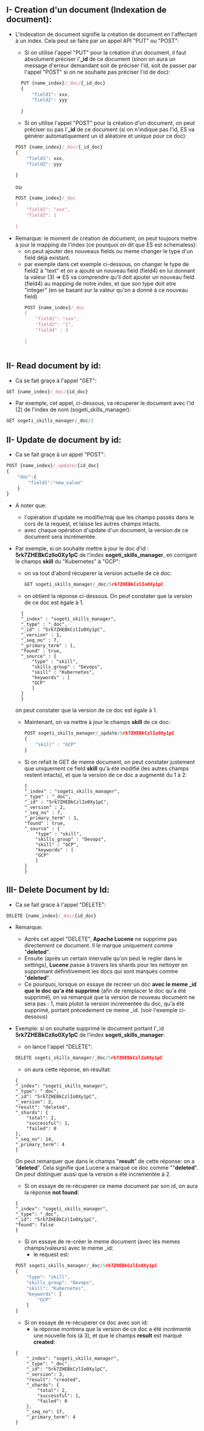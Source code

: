 ## I- Creation d'un document (Indexation de document):
* L'indexation de document signifie la création de document en l'affectant à un index. Cela peut se faire par un appel API "PUT" ou "POST":
  - Si on utilise l'appel "PUT" pour la création d'un document, il faut absolument préciser l'**_id** de ce document (sinon on aura un message d'erreur demandant soit de préciser l'id, soit de passer par l'appel "POST" si on ne souhaite pas préciser l'id de doc):
  ```javascript
    PUT {name_index}/_doc/{_id_doc}
    {
        "field1": xxx,
        "field2": yyy
         
    }
  ```
  -  Si on utilise l'appel "POST" pour la création d'un document, on peut préciser ou pas l'**_id** de ce document (si on n'indique pas l'id, ES va générer automatiquement un id aléatoire et unique pour ce doc):

    ```javascript
    POST {name_index}/_doc/{_id_doc}
    {
        "field1": xxx,
        "field2": yyy
         
    }
  ```
  ou
    ```javascript
    POST {name_index}/_doc
    {
        "field1": "xxx",
        "field2": 1
         
    }
  ```
- Remarque:  le moment de création de document, on peut toujours mettre à jour le mapping de l'index (ce pourquoi on dit que ES est schemaless):
  - on peut ajouter des nouveaux fields ou meme changer le type d'un field déjà existant.
  - par exemple dans cet exemple ci-dessous, on changer le type de field2 à "text" et on a ajouté un nouveau field (field4) en lui donnant la valeur (3) => ES va comprendre qu'il doit ajouter un nouveau field (field4) au mapping de notre index, et que son type doit etre "integer" (en se basant sur la valeur qu'on a donné à ce nouveau field)
    ```javascript
    POST {name_index}/_doc
    {
        "field1": "xxx",
        "field2": "1",
        "field4" : 3
         
    }
  ```
## II- Read document by id:

- Ca se fait graçe à l'appel "GET":
```javascript
GET {name_index}/_doc/{id_doc}
```
- Par exemple, cet appel, ci-dessous, va récuperer le document avec l'id (2) de l'index de nom (sogeti_skills_manager): 
```javascript
GET sogeti_skills_manager/_doc/2
```

## II- Update de document by id:

- Ca se fait graçe à un appel "POST":
```javascript
POST {name_index}/_update/{id_doc}
{
    "doc":{
        "field1":"new_value"
    }
}
```
- A noter que:
  - l'opération d'update ne modifie/màj que les champs passés dans le cors de la request, et laisse les autres champs intacts.
  - avec chaque opération d'update d'un document, la version de ce document sera incrémentée.

- Par exemple, si on souhaite mettre à jour le doc d'id : **5rk7ZHEBkCzlIo0Xy1pC** de l'index **sogeti_skills_manager**, en corrigant le champs **skill** du "Kubernetes" à "GCP":
  - on va tout d'abord récuperer la version actuelle de ce doc:
    ```javascript
    GET sogeti_skills_manager/_doc/5rk7ZHEBkCzlIo0Xy1pC
    ```
  - on obtient la réponse ci-dessous. On peut constater que la version de ce doc est égale à 1.
  ```
    {
    "_index" : "sogeti_skills_manager",
    "_type" : "_doc",
    "_id" : "5rk7ZHEBkCzlIo0Xy1pC",
    "_version" : 1,
    "_seq_no" : 7,
    "_primary_term" : 1,
    "found" : true,
    "_source" : {
        "type" : "skill",
        "skills_group" : "Devops",
        "skill" : "Kubernetes",
        "keywords" : [
        "GCP"
        ]
    }
    }
  ```
  on peut constater que la version de ce doc est égale à 1.

  - Maintenant, on va mettre à jour le champs **skill** de ce doc:

    ```javascript
    POST sogeti_skills_manager/_update/5rk7ZHEBkCzlIo0Xy1pC
    {
        "skill" : "GCP"
    }
    ```
  - Si on refait le GET de meme document, on peut constater justement que uniquement ce field **skill** qu'a été modifié (les autres champs restent intacts), et que la version de ce doc a augmenté du 1 à 2:
    ```
    {
    "_index" : "sogeti_skills_manager",
    "_type" : "_doc",
    "_id" : "5rk7ZHEBkCzlIo0Xy1pC",
    "_version" : 2,
    "_seq_no" : 7,
    "_primary_term" : 1,
    "found" : true,
    "_source" : {
        "type" : "skill",
        "skills_group" : "Devops",
        "skill" : "GCP",
        "keywords" : [
        "GCP"
        ]
    }
    }
    ```

## III- Delete Document by Id:
- Ca se fait grace à l'appel "DELETE":
```javascript
DELETE {name_index}/_doc/{id_doc}
```
- Remarque: 
  - Après cet appel "DELETE", **Apache Lucene** ne supprime pas directement ce document. Il le marque uniquement comme "**deleted**". 
  - Ensuite (après un certain intervalle qu'on peut le regler dans le settings), **Lucene** passe à travers les shards pour les nettoyer en supprimant définitivement les docs qui sont marqués comme "**deleted**".
  - Ce pourquoi, lorsque on essaye de recréer un doc **avec le meme _id que le doc qu'a été supprimé** (afin de remplacer le doc qu'a été supprimé), on va remarqué que la version de nouveau document ne sera pas : 1, mais plutot la version incrementée du doc, qu'a été supprimé, portant précedement ce meme _id. (voir l'exemple ci-dessous)

- Exemple: si on souhaite supprimé le document portant l'_id **5rk7ZHEBkCzlIo0Xy1pC** de l'index **sogeti_skills_manager**:
    - on lance l'appel "DELETE":
    ```javascript
    DELETE sogeti_skills_manager/_doc/5rk7ZHEBkCzlIo0Xy1pC
    ```
    - on aura cette réponse, en résultat:
    ```
    {
    "_index": "sogeti_skills_manager",
    "_type": "_doc",
    "_id": "5rk7ZHEBkCzlIo0Xy1pC",
    "_version": 2,
    "result": "deleted",
    "_shards": {
        "total": 2,
        "successful": 1,
        "failed": 0
    },
    "_seq_no": 14,
    "_primary_term": 4
    }
    ```
    On peut remarquer que dans le champs "**result**" de cette réponse: on a "**deleted**". Cela signifie que Lucene a marqué ce doc comme ""**deleted**". On peut distinguer aussi que la version a été incrementée à 2.
    - Si on essaye de re-récuperer ce meme document par son id, on aura la réponse **not found**:
    ```
    {
    "_index": "sogeti_skills_manager",
    "_type": "_doc",
    "_id": "5rk7ZHEBkCzlIo0Xy1pC",
    "found": false
    }
    ```
    - Si on essaye de re-créer le meme document (avec les memes champs/valeurs) avec le meme _id:
      - le request est:
    ```javascript
    POST sogeti_skills_manager/_doc/5rk7ZHEBkCzlIo0Xy1pC
    {
        "type": "skill",
        "skills_group": "Devops",
        "skill": "Kubernetes",
        "keywords": [
            "GCP"
        ]
    }
    ```
    - Si on essaye de re-récuperer ce doc avec son id:
      - la réponse montrera que la version de ce doc a été incrémenté une nouvelle fois (à 3), et que le champs **result** est marqué **created**:
    ``` 
    {
        "_index": "sogeti_skills_manager",
        "_type": "_doc",
        "_id": "5rk7ZHEBkCzlIo0Xy1pC",
        "_version": 3,
        "result": "created",
        "_shards": {
            "total": 2,
            "successful": 1,
            "failed": 0
        },
        "_seq_no": 17,
        "_primary_term": 4
    }
    ```

